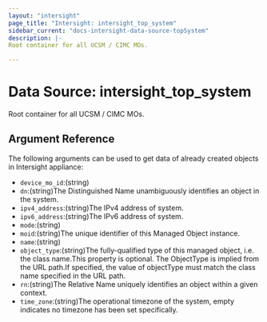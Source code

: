 ```yaml
---
layout: "intersight"
page_title: "Intersight: intersight_top_system"
sidebar_current: "docs-intersight-data-source-topSystem"
description: |-
Root container for all UCSM / CIMC MOs.

---
```


# Data Source: intersight_top_system
Root container for all UCSM / CIMC MOs.

## Argument Reference
The following arguments can be used to get data of already created objects in Intersight appliance:
* `device_mo_id`:(string)
* `dn`:(string)The Distinguished Name unambiguously identifies an object in the system.
* `ipv4_address`:(string)The IPv4 address of system.
* `ipv6_address`:(string)The IPv6 address of system.
* `mode`:(string)
* `moid`:(string)The unique identifier of this Managed Object instance.
* `name`:(string)
* `object_type`:(string)The fully-qualified type of this managed object, i.e. the class name.This property is optional. The ObjectType is implied from the URL path.If specified, the value of objectType must match the class name specified in the URL path.
* `rn`:(string)The Relative Name uniquely identifies an object within a given context.
* `time_zone`:(string)The operational timezone of the system, empty indicates no timezone has been set specifically.
